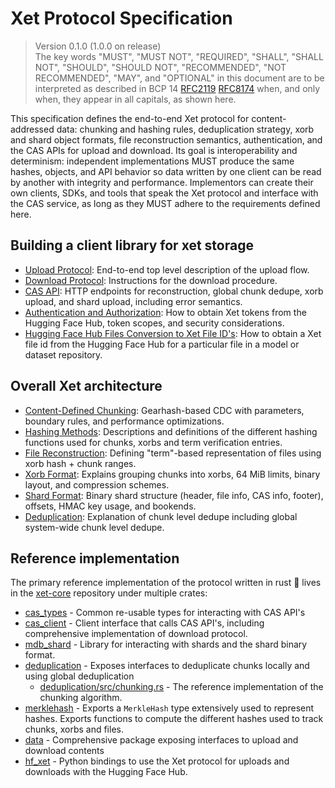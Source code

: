 # Xet Protocol Specification

> Version 0.1.0 (1.0.0 on release)  
> The key words "MUST", "MUST NOT", "REQUIRED", "SHALL", "SHALL NOT", "SHOULD", "SHOULD NOT", "RECOMMENDED", "NOT RECOMMENDED", "MAY", and "OPTIONAL" in this document are to be interpreted as described in BCP 14 [RFC2119](https://www.ietf.org/rfc/rfc2119.txt) [RFC8174](https://www.ietf.org/rfc/rfc8174.txt)
when, and only when, they appear in all capitals, as shown here.

This specification defines the end-to-end Xet protocol for content-addressed data: chunking and hashing rules, deduplication strategy, xorb and shard object formats, file reconstruction semantics, authentication, and the CAS APIs for upload and download.
Its goal is interoperability and determinism: independent implementations MUST produce the same hashes, objects, and API behavior so data written by one client can be read by another with integrity and performance.
Implementors can create their own clients, SDKs, and tools that speak the Xet protocol and interface with the CAS service, as long as they MUST adhere to the requirements defined here.

## Building a client library for xet storage

- [Upload Protocol](../spec/upload_protocol.md): End-to-end top level description of the upload flow.
- [Download Protocol](../spec/download_protocol.md): Instructions for the download procedure.
- [CAS API](../spec/api.md): HTTP endpoints for reconstruction, global chunk dedupe, xorb upload, and shard upload, including error semantics.
- [Authentication and Authorization](../spec/auth.md): How to obtain Xet tokens from the Hugging Face Hub, token scopes, and security considerations.
- [Hugging Face Hub Files Conversion to Xet File ID's](../spec/file_id.md): How to obtain a Xet file id from the Hugging Face Hub for a particular file in a model or dataset repository.

## Overall Xet architecture

- [Content-Defined Chunking](../spec/chunking.md): Gearhash-based CDC with parameters, boundary rules, and performance optimizations.
- [Hashing Methods](../spec/hashing.md): Descriptions and definitions of the different hashing functions used for chunks, xorbs and term verification entries.
- [File Reconstruction](../spec/file_reconstruction.md): Defining "term"-based representation of files using xorb hash + chunk ranges.
- [Xorb Format](../spec/xorb.md): Explains grouping chunks into xorbs, 64 MiB limits, binary layout, and compression schemes.
- [Shard Format](../spec/shard.md): Binary shard structure (header, file info, CAS info, footer), offsets, HMAC key usage, and bookends.
- [Deduplication](../spec/deduplication.md): Explanation of chunk level dedupe including global system-wide chunk level dedupe.

## Reference implementation

The primary reference implementation of the protocol written in rust 🦀 lives in the [xet-core](https://github.com/huggingface/xet-core) repository under multiple crates:

- [cas_types](https://github.com/huggingface/xet-core/tree/main/cas_types) - Common re-usable types for interacting with CAS API's
- [cas_client](https://github.com/huggingface/xet-core/tree/main/cas_client) - Client interface that calls CAS API's, including comprehensive implementation of download protocol.
- [mdb_shard](https://github.com/huggingface/xet-core/tree/main/mdb_shard) - Library for interacting with shards and the shard binary format.
- [deduplication](https://github.com/huggingface/xet-core/tree/main/deduplication) - Exposes interfaces to deduplicate chunks locally and using global deduplication
  - [deduplication/src/chunking.rs](https://github.com/huggingface/xet-core/blob/main/deduplication/src/chunking.rs) - The reference implementation of the chunking algorithm.
- [merklehash](https://github.com/huggingface/xet-core/tree/main/merklehash) - Exports a `MerkleHash` type extensively used to represent hashes. Exports functions to compute the different hashes used to track chunks, xorbs and files.
- [data](https://github.com/huggingface/xet-core/tree/main/data) - Comprehensive package exposing interfaces to upload and download contents
- [hf_xet](https://github.com/huggingface/xet-core/tree/main/hf_xet) - Python bindings to use the Xet protocol for uploads and downloads with the Hugging Face Hub.
